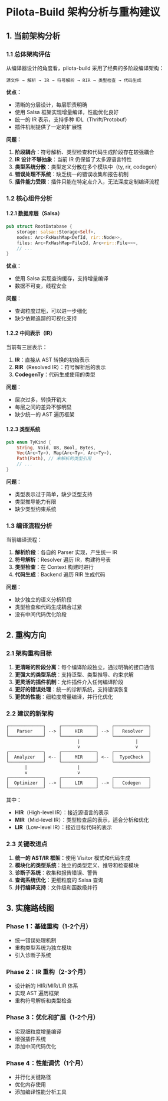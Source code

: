 # Pilota-Build 架构分析与重构建议

## 1. 当前架构分析

### 1.1 总体架构评估

从编译器设计的角度看，pilota-build 采用了经典的多阶段编译架构：

```
源文件 → 解析 → IR → 符号解析 → RIR → 类型检查 → 代码生成
```

**优点：**
- 清晰的分层设计，每层职责明确
- 使用 Salsa 框架实现增量编译，性能优化良好
- 统一的 IR 表示，支持多种 IDL（Thrift/Protobuf）
- 插件机制提供了一定的扩展性

**问题：**
1. **阶段耦合**：符号解析、类型检查和代码生成阶段存在较强耦合
2. **IR 设计不够抽象**：当前 IR 仍保留了太多源语言特性
3. **类型系统分散**：类型定义分散在多个模块中（ty, rir, codegen）
4. **错误处理不系统**：缺乏统一的错误收集和报告机制
5. **插件能力受限**：插件只能在特定点介入，无法深度定制编译流程

### 1.2 核心组件分析

#### 1.2.1 数据库层（Salsa）
```rust
pub struct RootDatabase {
    storage: salsa::Storage<Self>,
    nodes: Arc<FxHashMap<DefId, rir::Node>>,
    files: Arc<FxHashMap<FileId, Arc<rir::File>>>,
    // ...
}
```

**优点**：
- 使用 Salsa 实现查询缓存，支持增量编译
- 数据不可变，线程安全

**问题**：
- 查询粒度过粗，可以进一步细化
- 缺少依赖追踪的可视化支持

#### 1.2.2 中间表示（IR）
当前有三层表示：
1. **IR**：直接从 AST 转换的初始表示
2. **RIR**（Resolved IR）：符号解析后的表示
3. **CodegenTy**：代码生成使用的类型

**问题**：
- 层次过多，转换开销大
- 每层之间的差异不够明显
- 缺少统一的 AST 遍历框架

#### 1.2.3 类型系统
```rust
pub enum TyKind {
    String, Void, U8, Bool, Bytes,
    Vec(Arc<Ty>), Map(Arc<Ty>, Arc<Ty>),
    Path(Path), // 未解析的类型引用
    // ...
}
```

**问题**：
- 类型表示过于简单，缺少泛型支持
- 类型推导能力有限
- 缺少类型约束系统

### 1.3 编译流程分析

当前编译流程：
1. **解析阶段**：各自的 Parser 实现，产生统一 IR
2. **符号解析**：Resolver 遍历 IR，构建符号表
3. **类型检查**：在 Context 构建时进行
4. **代码生成**：Backend 遍历 RIR 生成代码

**问题**：
- 缺少独立的语义分析阶段
- 类型检查和代码生成耦合过紧
- 没有中间代码优化阶段

## 2. 重构方向

### 2.1 架构重构目标

1. **更清晰的阶段分离**：每个编译阶段独立，通过明确的接口通信
2. **更强大的类型系统**：支持泛型、类型推导、约束求解
3. **更灵活的插件机制**：允许插件介入任何编译阶段
4. **更好的错误处理**：统一的诊断系统，支持错误恢复
5. **更优的性能**：细粒度增量编译，并行化优化

### 2.2 建议的新架构

```
┌─────────────┐     ┌─────────────┐     ┌─────────────┐
│   Parser    │ --> │     HIR     │ --> │   Resolver  │
└─────────────┘     └─────────────┘     └─────────────┘
                           |                     |
                           v                     v
┌─────────────┐     ┌─────────────┐     ┌─────────────┐
│  Analyzer   │ <-- │     MIR     │ <-- │  TypeCheck  │
└─────────────┘     └─────────────┘     └─────────────┘
       |                   |                     
       v                   v                     
┌─────────────┐     ┌─────────────┐     ┌─────────────┐
│  Optimizer  │ --> │     LIR     │ --> │   Codegen   │
└─────────────┘     └─────────────┘     └─────────────┘
```

其中：
- **HIR**（High-level IR）：接近源语言的表示
- **MIR**（Mid-level IR）：类型检查后的表示，适合分析和优化
- **LIR**（Low-level IR）：接近目标代码的表示

### 2.3 关键改进点

1. **统一的 AST/IR 框架**：使用 Visitor 模式和代码生成
2. **模块化的类型系统**：独立的类型定义、推导和检查模块
3. **诊断子系统**：收集和报告错误、警告
4. **查询系统优化**：更细粒度的 Salsa 查询
5. **并行编译支持**：文件级和函数级并行

## 3. 实施路线图

### Phase 1：基础重构（1-2个月）
- 统一错误处理机制
- 重构类型系统为独立模块
- 引入诊断子系统

### Phase 2：IR 重构（2-3个月）
- 设计新的 HIR/MIR/LIR 体系
- 实现 AST 遍历框架
- 重构符号解析和类型检查

### Phase 3：优化和扩展（1-2个月）
- 实现细粒度增量编译
- 增强插件系统
- 添加中间代码优化

### Phase 4：性能调优（1个月）
- 并行化关键路径
- 优化内存使用
- 添加编译性能分析工具